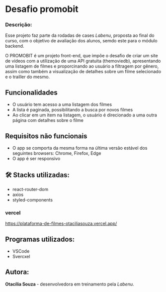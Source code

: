
# Desafio promobit

### Descrição:
Esse projeto faz parte da rodadas de cases *Labenu*, proposta ao final do curso, com o objetivo de avaliação dos alunos, semdo este para o módulo backend.

O PROMOBIT é um projeto front-end, que impõe o desafio de criar um site de vídeos com a utilização de uma API gratuita (themoviedb), apresentando uma listagem de filmes e proporcinando ao usuário a filtragem por gênero, assim como também a visualização de detalhes sobre um filme selecionado e o trailler do mesmo.

## Funcionalidades
- O usuário tem acesso a uma listagem dos filmes
- A lista é paginada, possibilitando a busca por novos filmes
- Ao clicar em um item na listagem, o usuário é direcionado a uma outra página com detalhes sobre o filme

## Requisitos não funcionais
- O app se comporta da mesma forma na última versão estável dos seguintes browsers: Chrome, Firefox, Edge
- O app é ser responsivo

## 🛠 Stacks utilizadas:
- react-router-dom
- axios
- styled-components


### vercel
https://plataforma-de-filmes-otaciliasouza.vercel.app/

## Programas utilizados:
- VSCode 
- Svercxel

## Autora:
**Otacília Souza** - desenvolvedora em treinamento pela *Labenu*.
